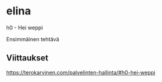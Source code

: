 # elina
h0 - Hei weppi

Ensimmäinen tehtävä

## Viittaukset
https://terokarvinen.com/palvelinten-hallinta/#h0-hei-weppi

